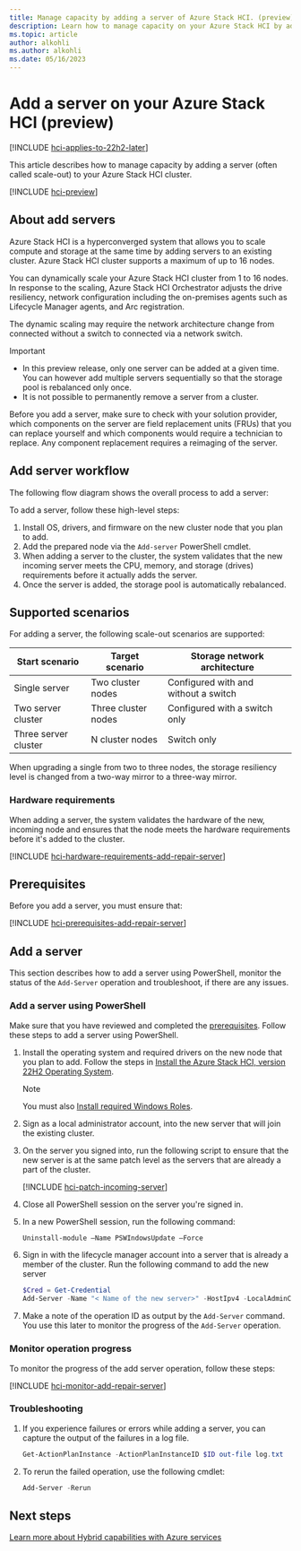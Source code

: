 ```yaml
---
title: Manage capacity by adding a server of Azure Stack HCI. (preview)
description: Learn how to manage capacity on your Azure Stack HCI by adding a server. (preview)
ms.topic: article
author: alkohli
ms.author: alkohli
ms.date: 05/16/2023
---
```


# Add a server on your Azure Stack HCI (preview)

[!INCLUDE [hci-applies-to-22h2-later](../../includes/hci-applies-to-22h2-later.md)]

This article describes how to manage capacity by adding a server (often called scale-out) to your Azure Stack HCI cluster.

[!INCLUDE [hci-preview](../../includes/hci-preview.md)]

## About add servers

Azure Stack HCI is a hyperconverged system that allows you to scale compute and storage at the same time by adding servers to an existing cluster. Azure Stack HCI cluster supports a maximum of up to 16 nodes.

You can dynamically scale your Azure Stack HCI cluster from 1 to 16 nodes. In response to the scaling, Azure Stack HCI Orchestrator adjusts the drive resiliency, network configuration including the on-premises agents such as Lifecycle Manager agents, and Arc registration.

The dynamic scaling may require the network architecture change from connected without a switch to connected via a network switch.

> [!IMPORTANT]
> - In this preview release, only one server can be added at a given time. You can however add multiple servers sequentially so that the storage pool is rebalanced only once. 
> - It is not possible to permanently remove a server from a cluster.

Before you add a server, make sure to check with your solution provider, which components on the server are field replacement units (FRUs) that you can replace yourself and which components would require a technician to replace. Any component replacement requires a reimaging of the server.

## Add server workflow

The following flow diagram shows the overall process to add a server:

<!--![Diagram illustrating process to add a server](media/79918550304be2cda5c8a7482b92b16b.png)-->

To add a server, follow these high-level steps:

1. Install OS, drivers, and firmware on the new cluster node that you plan to add.
1. Add the prepared node via the `Add-server` PowerShell cmdlet.
1. When adding a server to the cluster, the system validates that the new incoming server meets the CPU, memory, and storage (drives) requirements before it actually adds the server.
1. Once the server is added, the storage pool is automatically rebalanced.

## Supported scenarios

For adding a server, the following scale-out scenarios are supported:

| **Start scenario**  | **Target scenario** | **Storage network architecture**     |
|---------------------|---------------------|--------------------------------------|
| Single server       | Two cluster nodes   | Configured with and without a switch |
| Two server cluster  | Three cluster nodes | Configured with a switch only        |
| Three server cluster| N cluster nodes     | Switch only                          |

When upgrading a single from two to three nodes, the storage resiliency level is changed from a two-way mirror to a three-way mirror.

### Hardware requirements

When adding a server, the system validates the hardware of the new, incoming node and ensures that the node meets the hardware requirements before it's added to the cluster.

[!INCLUDE [hci-hardware-requirements-add-repair-server](../../includes/hci-hardware-requirements-add-repair-server.md)]

## Prerequisites

Before you add a server, you must ensure that:

[!INCLUDE [hci-prerequisites-add-repair-server](../../includes/hci-prerequisites-add-repair-server.md)]

## Add a server

This section describes how to add a server using PowerShell, monitor the status of the `Add-Server` operation and troubleshoot, if there are any issues.

### Add a server using PowerShell

Make sure that you have reviewed and completed the [prerequisites](#prerequisites). Follow these steps to add a server using PowerShell.

1. Install the operating system and required drivers on the new node that you plan to add. Follow the steps in [Install the Azure Stack HCI, version 22H2 Operating System](../deploy/deployment-tool-install-os.md).

    > [!NOTE]
    > You must also [Install required Windows Roles](../deploy/deployment-tool-install-os.md#install-required-windows-roles).

1. Sign as a local administrator account, into the new server that will join the existing cluster.
1. On the server you signed into, run the following script to ensure that the new server is at the same patch level as the servers that are already a part of the cluster.

    [!INCLUDE [hci-patch-incoming-server](../../includes/hci-patch-incoming-server.md)]

1. Close all PowerShell session on the server you're signed in.
1. In a new PowerShell session, run the following command:

    ```powershell
    Uninstall-module –Name PSWIndowsUpdate –Force
    ```   

1.  Sign in with the lifecycle manager account into a server that is already a member of the cluster. Run the following command to add the new server

    ```powershell
    $Cred = Get-Credential 
    Add-Server -Name "< Name of the new server>" -HostIpv4 -LocalAdminCredential $Cred 
    ```
1. Make a note of the operation ID as output by the `Add-Server` command. You use this later to monitor the progress of the `Add-Server` operation.

### Monitor operation progress

To monitor the progress of the add server operation, follow these steps:

[!INCLUDE [hci-monitor-add-repair-server](../../includes/hci-monitor-add-repair-server.md)]

### Troubleshooting

1. If you experience failures or errors while adding a server, you can capture the output of the failures in a log file.

    ```powershell
    Get-ActionPlanInstance -ActionPlanInstanceID $ID out-file log.txt
    ```

1. To rerun the failed operation, use the following cmdlet:

    ```powershell
    Add-Server -Rerun
    ``` 


## Next steps

[Learn more about Hybrid capabilities with Azure services](../hybrid-capabilities-with-azure-services.md)
